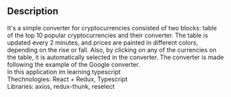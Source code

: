 ## Description

It's a simple converter for cryptocurrencies consisted of two blocks: table of the top 10 popular cryptocurrencies and their converter. 
The table is updated every 2 minutes, and prices are painted in different colors, depending on the rise or fall. 
Also, by clicking on any of the currencies on the table, it is automatically selected in the converter. 
The converter is made following the example of the Google converter. <br/>
In this application im learning typescript
<br/>
Thechnologies: React + Redux, Typescript <br/>
Libraries: axios, redux-thunk, reselect

